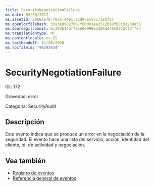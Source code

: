 ```yaml
---
title: SecurityNegotiationFailure
ms.date: 03/30/2017
ms.assetid: 2060a678-f97b-4491-acd9-6c57c732afd7
ms.openlocfilehash: 33a3e09027667f8bd01ea2572b18f60c912b9e55
ms.sourcegitcommit: bc293b14af795e0e999e3304dd40c0222cf2ffe4
ms.translationtype: MT
ms.contentlocale: es-ES
ms.lasthandoff: 11/26/2020
ms.locfileid: "96293434"
---
```

# <a name="securitynegotiationfailure"></a>SecurityNegotiationFailure

ID.: 172  
  
 Gravedad: error  
  
 Categoría: SecurityAudit  
  
## <a name="description"></a>Descripción  

 Este evento indica que se produce un error en la negociación de la seguridad. El evento hace una lista del servicio, acción, identidad del cliente, id. de actividad y negociación.  
  
## <a name="see-also"></a>Vea también

- [Registro de eventos](index.md)
- [Referencia general de eventos](events-general-reference.md)
